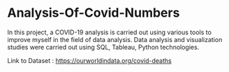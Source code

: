 # Analysis-Of-Covid-Numbers
In this project, a COVID-19 analysis is carried out using various tools to improve myself in the field of data analysis.
Data analysis and visualization studies were carried out using SQL, Tableau, Python technologies.

Link to Dataset : https://ourworldindata.org/covid-deaths
